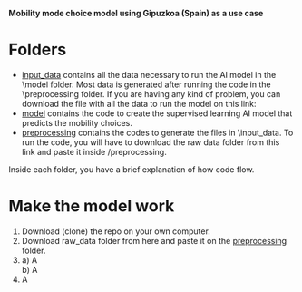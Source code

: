 **Mobility mode choice model using Gipuzkoa (Spain) as a use case**

# Folders
- [input_data](https://github.com/Inigo-Azcarate/CSLG_ModeChoice/tree/main/input_data) contains all the data necessary to run the AI model in the \model folder. Most data is generated after running the code in the \preprocessing folder. If you are having any kind of problem, you can download the file with all the data to run the model on this link: 
- [model](https://github.com/Inigo-Azcarate/CSLG_ModeChoice/tree/main/model) contains the code to create the supervised learning AI model that predicts the mobility choices. 
- [preprocessing](https://github.com/Inigo-Azcarate/CSLG_ModeChoice/tree/main/preprocessing) contains the codes to generate the files in \input_data. To run the code, you will have to download the raw data folder from this link and paste it inside /preprocessing.

Inside each folder, you have a brief explanation of how code flow.

# Make the model work

1. Download (clone) the repo on your own computer.
2. Download raw_data folder from here and paste it on the [preprocessing](https://github.com/Inigo-Azcarate/CSLG_ModeChoice/tree/main/preprocessing) folder.
3. a) A  
   b) A
4. A



